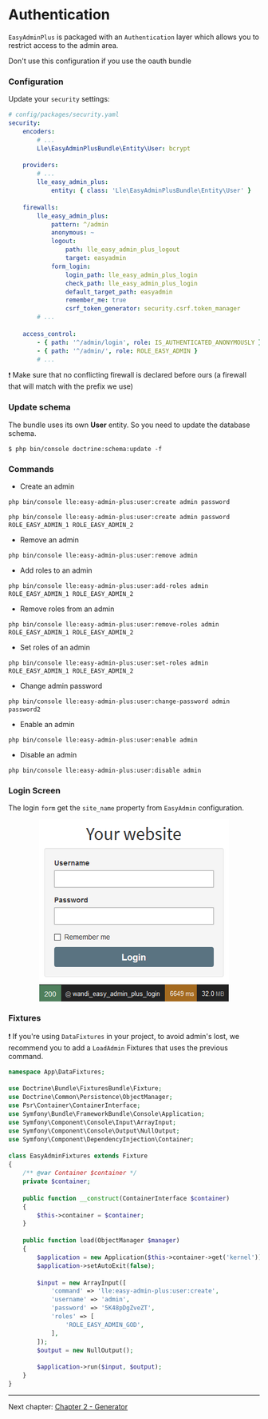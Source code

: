 # Authentication

`EasyAdminPlus` is packaged with an `Authentication` layer which allows you to restrict access to the admin area.


Don't use this configuration if you use the oauth bundle

### Configuration
Update your `security` settings:

```yaml
# config/packages/security.yaml
security:
    encoders:
        # ...
        Lle\EasyAdminPlusBundle\Entity\User: bcrypt

    providers:
        # ...    
        lle_easy_admin_plus:
            entity: { class: 'Lle\EasyAdminPlusBundle\Entity\User' }

    firewalls:
        lle_easy_admin_plus:
            pattern: ^/admin
            anonymous: ~
            logout:
                path: lle_easy_admin_plus_logout
                target: easyadmin
            form_login:
                login_path: lle_easy_admin_plus_login
                check_path: lle_easy_admin_plus_login
                default_target_path: easyadmin
                remember_me: true
                csrf_token_generator: security.csrf.token_manager
        # ...

    access_control:
        - { path: '^/admin/login', role: IS_AUTHENTICATED_ANONYMOUSLY }
        - { path: '^/admin/', role: ROLE_EASY_ADMIN }
        # ...
```

:exclamation: Make sure that no conflicting firewall is declared before ours (a firewall that will match with the prefix we use)

### Update schema

The bundle uses its own **User** entity. So you need to update the database schema.

```shell
$ php bin/console doctrine:schema:update -f
```

### Commands

* Create an admin
 ```shell
 php bin/console lle:easy-admin-plus:user:create admin password
 ```

 ```shell
 php bin/console lle:easy-admin-plus:user:create admin password ROLE_EASY_ADMIN_1 ROLE_EASY_ADMIN_2
 ```

 * Remove an admin
  ```shell
  php bin/console lle:easy-admin-plus:user:remove admin
  ```

 * Add roles to an admin
  ```shell
  php bin/console lle:easy-admin-plus:user:add-roles admin ROLE_EASY_ADMIN_1 ROLE_EASY_ADMIN_2
  ```

* Remove roles from an admin
```shell
php bin/console lle:easy-admin-plus:user:remove-roles admin ROLE_EASY_ADMIN_1 ROLE_EASY_ADMIN_2
```

* Set roles of an admin
```shell
php bin/console lle:easy-admin-plus:user:set-roles admin ROLE_EASY_ADMIN_1 ROLE_EASY_ADMIN_2
```

* Change admin password
 ```shell
 php bin/console lle:easy-admin-plus:user:change-password admin password2
 ```

* Enable an admin
 ```shell
 php bin/console lle:easy-admin-plus:user:enable admin
 ```

* Disable an admin
 ```shell
 php bin/console lle:easy-admin-plus:user:disable admin
 ```

 ### Login Screen

 The login `form` get the `site_name` property from `EasyAdmin` configuration.

 <p align="center">
    <img src="images/login.png" align="middle" alt="Login Form" />
  </p>

 ### Fixtures

 :exclamation: If you're using `DataFixtures` in your project, to avoid admin's lost, we recommend you to add a `LoadAdmin` Fixtures that uses the previous command.

```php
namespace App\DataFixtures;

use Doctrine\Bundle\FixturesBundle\Fixture;
use Doctrine\Common\Persistence\ObjectManager;
use Psr\Container\ContainerInterface;
use Symfony\Bundle\FrameworkBundle\Console\Application;
use Symfony\Component\Console\Input\ArrayInput;
use Symfony\Component\Console\Output\NullOutput;
use Symfony\Component\DependencyInjection\Container;

class EasyAdminFixtures extends Fixture
{
    /** @var Container $container */
    private $container;

    public function __construct(ContainerInterface $container)
    {
        $this->container = $container;
    }

    public function load(ObjectManager $manager)
    {
        $application = new Application($this->container->get('kernel'));
        $application->setAutoExit(false);

        $input = new ArrayInput([
            'command' => 'lle:easy-admin-plus:user:create',
            'username' => 'admin',
            'password' => '5K48pDgZveZT',
            'roles' => [
                'ROLE_EASY_ADMIN_GOD',
            ],
        ]);
        $output = new NullOutput();

        $application->run($input, $output);
    }
}

```

----------

Next chapter: [Chapter 2 - Generator](chapter-2.md)
